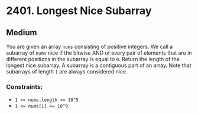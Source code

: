 # 2401. Longest Nice Subarray

## Medium

You are given an array `nums` consisting of positive integers. We call a subarray of `nums` nice if the bitwise AND of
every pair of elements that are in different positions in the subarray is equal to `0`. Return the length of the longest
nice subarray. A subarray is a contiguous part of an array. Note that subarrays of length `1` are always considered
nice.

### Constraints:

- `1 <= nums.length <= 10^5`
- `1 <= nums[i] <= 10^9`
